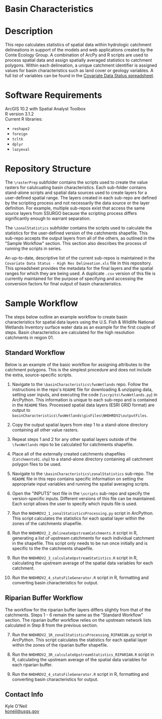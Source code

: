 Basin Characteristics
=====================

# Description

This repo calculates statistics of spatial data within hydrologic catchment 
delineations in support of the models and web applications created by the Conte 
Ecology Group. A combination of ArcPy and R scripts are used to process spatial 
data and assign spatially averaged statistics to catchment polygons. Within each 
delineation, a unique catchment identifier is assigned values for basin 
characteristics such as land cover or geology variables. A full list of variables 
can be found in the [Covariate Data Status spreadsheet](https://github.com/Conte-Ecology/shedsData/blob/master/basinCharacteristics/Covariate%20Data%20Status%20-%20High%20Res%20Delineation.xlsx).


# Software Requirements

ArcGIS 10.2 with Spatial Analyst Toolbox  
R version 3.1.2  
Current R libraries:  
  - `reshape2`
  - `foreign`
  - `tcltk`
  - `dplyr`
  - `lazyeval`
  

# Repository Structure

The `\rasterPrep` subfolder contains the scripts used to create the value rasters 
for calulcuating basin characteristics. Each sub-folder contains stand-alone 
scripts and spatial data sources used to create layers for a user-defined spatial 
range. The layers created in each sub-repo are defined by the scripting process 
and not necessarily the data source or the layer definition. For example, multiple 
sub-repos exist that access the same source layers from SSURGO because the 
scripting process differs significantly enough to warrant separation. 

The `\zonalStatistics` subfolder contains the scripts used to calculate the 
statistics for the user-defined version of the catchments shapefile. This 
sub-repo accepts the output layers from all of the others, as outlined in the 
"Sample Workflow" section. This section also describes the process of running 
the scripts in series. 

An up-to-date, descriptive list of the current sub-repos is maintained in the 
`Covariate Data Status - High Res Delineation.xls` file in this repository. 
This spreadsheet provides the metadata for the final layers and the spatial 
ranges for which they are being used. A duplicate `.csv` version of this file 
is currently maintained for the purpose of specifying and accessing the 
conversion factors for final output of basin characteristics.


# Sample Workflow

The steps below outline an example workflow to create basin characteristics for 
spatial data layers using the U.S. Fish & Wildlife National Wetlands Inventory 
surface water data as an example for the first couple of steps. Basin 
characteristics are calculated for the high resolution catchments in reigon 01.

## Standard Workflow
Below is an example of the basic workflow for assigning attributes to the 
catchment polygons. This is the simplest procedure and does not include the 
extra, source-specific scripts.


1. Navigate to the `\basinCharacteristics\fwsWetlands` repo. Follow the 
instructions in the repo's `README` file for downloading & unzipping data, 
setting user inputs, and executing the code (`\scrpits\fwsWetlands.py`) in 
ArcPython. This information is unique to each sub-repo and is contained in the 
`README` files. Processed spatial data layers (ESRI GRID format) are output to 
`basinCharacteristics\fwsWetlands\gisFiles\NHDHRDV2\outputFiles`.

2. Copy the output spatial layers from step 1 to a stand-alone directory 
containing all other value rasters.

3. Repeat steps 1 and 2 for any other spatial layers outside of the 
`\fwsWetlands` repo to be calculated for catchments shapefile.

4. Place all of the externally created catchments shapefiles (`Catchments01.shp`) 
to a stand-alone directory containing all catchment polygon files to be used.

5. Navigate to the `\basinCharacteristics\zonalStatistics` sub-repo. The `README` 
file in this repo contains specific information on setting the appropriate input 
variables and running the spatial averaging scripts. 

6. Open the "INPUTS" text file in the `\scripts` sub-repo and specify the 
version-specific inputs. Different versions of this file can be maintained. Each 
script allows the user to specify which inputs file is used.

7. Run the `NHDHRDV2_1_zonalStatisticsProcessing.py` script in ArcPython. 
This script calculates the statistics for each spatial layer within the zones 
of the catchments shapefile.

8. Run the `NHDHRDV2_2_delineateUpstreamCatchments.R` script in R, generating a 
list of upstream catchments for each individual catchment in the shapefile. This 
script only needs to be run once initially and is specific to the the catchments 
shapefile.

9. Run the `NHDHRDV2_3_calculateUpstreamStatistics.R` script in R, calculating the upstream average of the spatial data variables for each catchment.

10. Run the `NHDHRDV2_4_statsFileGenerator.R` script in R, formatting and converting 
basin characteristics for output.


## Riparian Buffer Workflow
The workflow for the riparian buffer layers differs slightly from that of the 
catchments. Steps 1 - 6 remain the same as the "Standard Workflow" section. The 
riparian buffer workflow relies on the upstream network lists calculated in Step 
8 from the previous section. 

7. Run the `NHDHRDV2_1R_zonalStatisticsProcessing_RIPARIAN.py` script in 
ArcPython. This script calculates the statistics for each spatial layer within 
the zones of the riparian buffer shapefile.

9. Run the `NHDHRDV2_3R_calculateUpstreamStatistics_RIPARIAN.R` script in R, 
calculating the upstream average of the spatial data variables for each riparian 
buffer.

10. Run the `NHDHRDV2_4_statsFileGenerator.R` script in R, formatting and 
converting basin characteristics for output.


## Contact Info

Kyle O'Neil  
koneil@usgs.gov  

